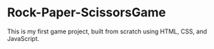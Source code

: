 # Rock-Paper-ScissorsGame
This is my first game project, built from scratch using HTML, CSS, and JavaScript.
